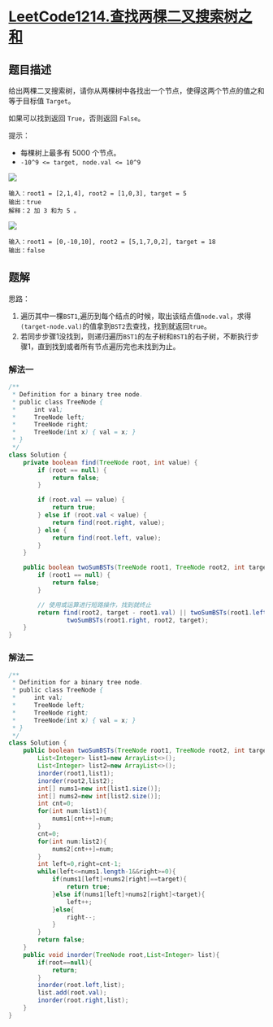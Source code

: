 # [LeetCode1214.查找两棵二叉搜索树之和](https://leetcode-cn.com/problems/two-sum-bsts/)
## 题目描述
给出两棵二叉搜索树，请你从两棵树中各找出一个节点，使得这两个节点的值之和等于目标值 `Target`。

如果可以找到返回 `True`，否则返回 `False`。

提示：
- 每棵树上最多有 5000 个节点。
- `-10^9 <= target, node.val <= 10^9`

![](https://picgp.oss-cn-beijing.aliyuncs.com/img/20200805135743.png)
```
输入：root1 = [2,1,4], root2 = [1,0,3], target = 5
输出：true
解释：2 加 3 和为 5 。
```
![](https://picgp.oss-cn-beijing.aliyuncs.com/img/20200805135802.png)

```
输入：root1 = [0,-10,10], root2 = [5,1,7,0,2], target = 18
输出：false
```
## 题解
思路：
1. 遍历其中一棵`BST1`,遍历到每个结点的时候，取出该结点值`node.val`，求得`(target-node.val)`的值拿到`BST2`去查找，找到就返回`true`。
2. 若同步步骤1没找到，则递归遍历`BST1`的左子树和`BST1`的右子树，不断执行步骤1，直到找到或者所有节点遍历完也未找到为止。

### 解法一
```java
/**
 * Definition for a binary tree node.
 * public class TreeNode {
 *     int val;
 *     TreeNode left;
 *     TreeNode right;
 *     TreeNode(int x) { val = x; }
 * }
 */
class Solution {
    private boolean find(TreeNode root, int value) {
        if (root == null) {
            return false;
        }

        if (root.val == value) {
            return true;
        } else if (root.val < value) {
            return find(root.right, value);
        } else {
            return find(root.left, value);
        }
    }

    public boolean twoSumBSTs(TreeNode root1, TreeNode root2, int target) {
        if (root1 == null) {
            return false;
        }

        // 使用或运算进行短路操作，找到就终止
        return find(root2, target - root1.val) || twoSumBSTs(root1.left, root2, target) ||
                twoSumBSTs(root1.right, root2, target);
    }
}
```
### 解法二
```java
/**
 * Definition for a binary tree node.
 * public class TreeNode {
 *     int val;
 *     TreeNode left;
 *     TreeNode right;
 *     TreeNode(int x) { val = x; }
 * }
 */
class Solution {
    public boolean twoSumBSTs(TreeNode root1, TreeNode root2, int target) {
        List<Integer> list1=new ArrayList<>();
        List<Integer> list2=new ArrayList<>();
        inorder(root1,list1);
        inorder(root2,list2);
        int[] nums1=new int[list1.size()];
        int[] nums2=new int[list2.size()];
        int cnt=0;
        for(int num:list1){
            nums1[cnt++]=num;
        }
        cnt=0;
        for(int num:list2){
            nums2[cnt++]=num;
        }
        int left=0,right=cnt-1;
        while(left<=nums1.length-1&&right>=0){
            if(nums1[left]+nums2[right]==target){
                return true;
            }else if(nums1[left]+nums2[right]<target){
                left++;
            }else{
                right--;
            }
        }
        return false;
    }
    public void inorder(TreeNode root,List<Integer> list){
        if(root==null){
            return;
        }
        inorder(root.left,list);
        list.add(root.val);
        inorder(root.right,list);
    }
}
```
